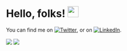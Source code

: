 

<!---
shreenath2001/shreenath2001 is a ✨ special ✨ repository because its `README.md` (this file) appears on your GitHub profile.
You can click the Preview link to take a look at your changes.
--->
# Hello, folks! <img src="https://raw.githubusercontent.com/MartinHeinz/MartinHeinz/master/wave.gif" width="30px">
<!-- Actual text -->

You can find me on [![Twitter][1.2]][1], or on [![LinkedIn][2.2]][2].

<!-- Icons -->

[1.2]: http://i.imgur.com/wWzX9uB.png (twitter icon without padding)
[2.2]: https://raw.githubusercontent.com/MartinHeinz/MartinHeinz/master/linkedin-3-16.png (LinkedIn icon without padding)

<!-- Links to your social media accounts -->

[1]: https://twitter.com/ShreenathBhara1
[2]: https://www.linkedin.com/in/shreenath-bharadwaj-497b40197/

<img align="center" src="https://github-readme-stats.vercel.app/api/?username=shreenath2001" />
<img align="center" src="https://github-readme-stats.vercel.app/api/top-langs/?username=shreenath2001&theme=<THEME_NAME>" />

